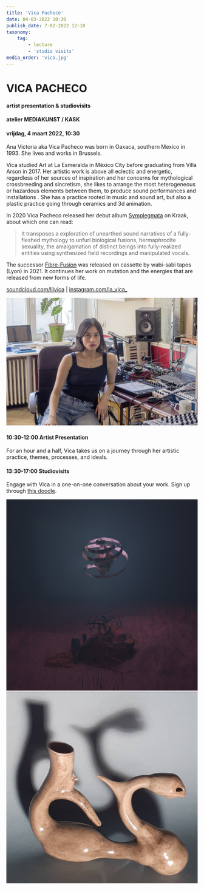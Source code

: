 ```yaml
---
title: 'Vica Pacheco'
date: 04-03-2022 10:30
publish_date: 7-02-2022 12:10
taxonomy:
    tag:
        - lecture
        - 'studio visits'
media_order: 'vica.jpg'
---
```

# VICA PACHECO
#### artist presentation & studiovisits
#### atelier MEDIAKUNST / KASK
#### vrijdag, 4 maart 2022, 10:30
Ana Victoria aka Vica Pacheco was born in Oaxaca, southern Mexico in 1993. She lives and works in Brussels.

Vica studied Art at La Esmeralda in México City before graduating from Villa Arson in 2017. Her artistic work is above all eclectic and energetic, regardless of her sources of inspiration and her concerns for mythological crossbreeding and sincretism, she likes to arrange the most heterogeneous or hazardous elements between them, to produce sound performances and installations . She has a practice rooted in music and sound art, but also a plastic practice going through ceramics and 3d animation.

In 2020 Vica Pacheco released her debut album [Symplegmata](https://kraak.bandcamp.com/album/symplegmata) on Kraak, about which one can read:
> It transposes a exploration of unearthed sound narratives of a fully-fleshed mythology to unfurl biological fusions, hermaphrodite sexuality, the amalgamation of distinct beings into fully-realized entities using synthesized field recordings and manipulated vocals.

The successor [Fibre-Fusion](https://wabi-sabi-tapes.bandcamp.com/album/fibre-fusion) was released on cassette by wabi-sabi tapes (Lyon) in 2021. It continues her work on mutation and the energies that are released from new forms of life.


[soundcloud.com/lilvica](https://soundcloud.com/lilvica) |
[instagram.com/la_vica_](https://www.instagram.com/la_vica_/)

![](vica.jpg)

#### 10:30-12:00	Artist Presentation
For an hour and a half, Vica takes us on a journey through her artistic practice, themes, processes, and ideals.
#### 13:30-17:00	Studiovisits
Engage with Vica in a one-on-one conversation about your work. Sign up through [this doodle](https://doodle.com/poll/hxgsmci7567rv5zv?utm_source=poll&utm_medium=link).

![](vica2.jpg)    
![](vica3.jpg)
